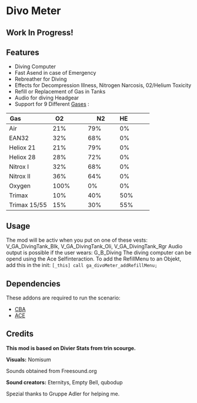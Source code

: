 # Divo Meter
## Work In Progress!

## Features
- Diving Computer
- Fast Asend in case of Emergency
- Rebreather for Diving
- Effects for Decompression Illness, Nitrogen Narcosis, 02/Helium Toxicity
- Refill or Replacement of Gas in Tanks
- Audio for diving Headgear
- Support for 9 Different [Gases](https://en.wikipedia.org/wiki/Breathing_gas#Common_diving_breathing_gases) :

Gas                 | O2           | N2           | HE             
--------------------|--------------|--------------|--------------------------------------------------------------
Air                 | 21%          | 79%          | 0%
EAN32 | 32% | 68% | 0%
Heliox 21 | 21% | 79% | 0%
Heliox 28 | 28% | 72% | 0%
Nitrox I | 32% | 68% | 0%
Nitrox II | 36% | 64% | 0% 
Oxygen | 100% |0% | 0%
Trimax | 10% | 40% | 50%
Trimax 15/55 | 15% | 30% | 55%
	
## Usage	
The mod will be activ when you put on one of these vests: V_GA_DivingTank_Blk, V_GA_DivingTank_Oli, V_GA_DivingTank_Rgr
Audio output is possible if the user wears: G_B_Diving
The diving computer can be opend using the Ace Selfinteraction.
To add the RefillMenu to an Objekt, add this in the init: `[_this] call ga_divoMeter_addRefillMenu;`

## Dependencies
These addons are required to run the scenario:

   - [CBA](https://github.com/CBATeam/CBA_A3/releases)
   - [ACE](https://github.com/acemod/ACE3/releases)
	
## Credits
**This mod is based on Divier Stats from trin scourge.**

**Visuals:** Nomisum

Sounds obtained from Freesound.org

**Sound creators:** 		Eternitys, Empty Bell, qubodup

Spezial thanks to Gruppe Adler for helping me.
